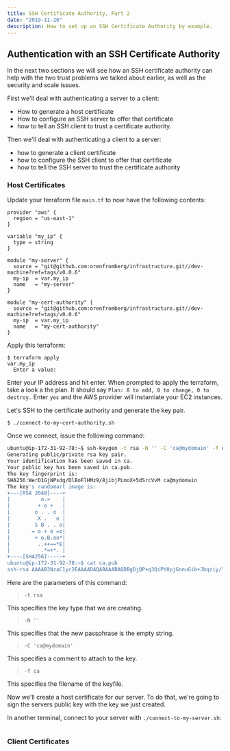 ```yaml
---
title: SSH Certificate Authority, Part 2
date: "2019-11-20"
description: How to set up an SSH Certificate Authority by example.
---
```


## Authentication with an SSH Certificate Authority

In the next two sections we will see how an SSH certificate authority can help with the two trust problems we talked about earlier, as well as the security and scale issues.

First we'll deal with authenticating a server to a client:

- How to generate a host certificate
- How to configure an SSH server to offer that certificate
- how to tell an SSH client to trust a certificate authority.

Then we'll deal with authenticating a client to a server:

- how to generate a client certificate
- how to configure the SSH client to offer that certificate
- how to tell the SSH server to trust the certificate authority

### Host Certificates

Update your terraform file `main.tf` to now have the following contents:

```hcl
provider "aws" {
  region = "us-east-1"
}

variable "my_ip" {
  type = string
}

module "my-server" {
  source = "git@github.com:orenfromberg/infrastructure.git//dev-machine?ref=tags/v0.0.6"
  my-ip  = var.my_ip
  name   = "my-server"
}

module "my-cert-authority" {
  source = "git@github.com:orenfromberg/infrastructure.git//dev-machine?ref=tags/v0.0.6"
  my-ip  = var.my_ip
  name   = "my-cert-authority"
}
```

Apply this terraform:

```shell-session
$ terraform apply
var.my_ip
  Enter a value:
```

Enter your IP address and hit enter. When prompted to apply the terraform, take a look a the plan. It should say `Plan: 8 to add, 0 to change, 0 to destroy.` Enter `yes` and the AWS provider will instantiate your EC2 instances.

Let's SSH to the certificate authority and generate the key pair.

```shell-session
$ ./connect-to-my-cert-authority.sh
```

Once we connect, issue the following command:

```bash
ubuntu@ip-172-31-92-78:~$ ssh-keygen -t rsa -N '' -C 'ca@mydomain' -f ca
Generating public/private rsa key pair.
Your identification has been saved in ca.
Your public key has been saved in ca.pub.
The key fingerprint is:
SHA256:WerD1GjNPsdg/DlBoFlHMz9/8jibjPLmoX+5dSrcVvM ca@mydomain
The key's randomart image is:
+---[RSA 2048]----+
|          o.=    |
|         + o +   |
|        o . . o  |
|         X .   o |
|        S B . . o|
|       = o + o =o|
|        + o.B.oo*|
|         ..++==*E|
|          .*=+*. |
+----[SHA256]-----+
ubuntu@ip-172-31-92-78:~$ cat ca.pub
ssh-rsa AAAAB3NzaC1yc2EAAAADAQABAAABAQDBgDjQP+q3QiPY0pjGonuGib+Jbqziy/lRgZpKX560fBkP0X6Hf7vOdKFayTI7mWx7xuIfsDDE6X0P2G2OvoA5S4LYxe7aZWCA7w47HzO+PpbHqHg4dy/kdMPscYV6M5oVlF04dY+dYJskQj1b61jyah8JUBVzi6iHkB514elRnScVDGDxKqPS53cRqA+N8Q3CjkOAVF6ZKg1hsR7z3wSbM6A8deSq4TboKtGWcAhYB873zv907HQeEmI5/Lc8bJSTWdIh/YhZl26FS01oyWDBlY03HAot9+lkSzLBvjRfPKAnMu9MNsgWV2SGtpIQm5hIliIfrvxb0Trl9xWe8p3J ca@mydomain
```

Here are the parameters of this command:

> `-t rsa`

This specifies the key type that we are creating.

> `-N ''`

This specifies that the new passphrase is the empty string.

> `-C 'ca@mydomain'`

This specifies a comment to attach to the key.

> `-f ca`

This specifies the filename of the keyfile.

Now we'll create a host certificate for our server. To do that, we're going to sign the servers public key with the key we just created.

In another terminal, connect to your server with `./connect-to-my-server.sh`:

```bash

```

### Client Certificates
